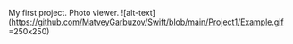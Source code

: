 My first project. Photo viewer. 
![alt-text](https://github.com/MatveyGarbuzov/Swift/blob/main/Project1/Example.gif =250x250)
